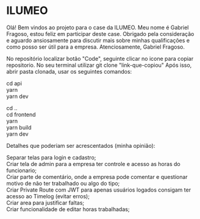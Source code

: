 # ILUMEO
Olá! Bem vindos ao projeto para o case da ILUMEO.  Meu nome é Gabriel Fragoso, estou feliz em participar deste case. Obrigado pela consideração e aguardo ansiosamente para discutir mais sobre minhas qualificações e como posso ser útil para a empresa.  Atenciosamente, Gabriel Fragoso.

No repositório localizar botão "Code", seguinte clicar no icone para copiar repositorio.
No seu terminal utilizar git clone "link-que-copiou"
Após isso, abrir pasta clonada, usar os seguintes comandos:

cd api <br/>
yarn <br/>
yarn dev <br/>

cd .. <br/>
cd frontend <br/>
yarn <br/>
yarn build <br/>
yarn dev <br/>

Detalhes que poderiam ser acrescentados (minha opinião): <br/>

Separar telas para login e cadastro; <br/>
Criar tela de admin para a empresa ter controle e acesso as horas do funcionario; <br/>
Criar parte de comentário, onde a empresa pode comentar e questionar motivo de não ter trabalhado ou algo do tipo; <br/>
Criar Private Route com JWT para apenas usuários logados consigam ter acesso ao Timelog (evitar erros); <br/>
Criar area para justificar faltas; <br/>
Criar funcionalidade de editar horas trabalhadas; <br/>
